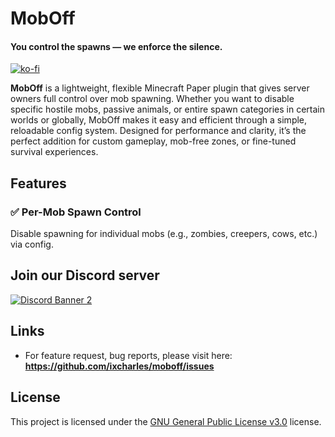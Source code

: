 # MobOff
#### You control the spawns — we enforce the silence.

[![ko-fi](https://ko-fi.com/img/githubbutton_sm.svg)](https://ko-fi.com/H2H61DN2C9)

**MobOff** is a lightweight, flexible Minecraft Paper plugin that gives server owners full control over mob spawning. Whether you want to disable specific hostile mobs, passive animals, or entire spawn categories in certain worlds or globally, MobOff makes it easy and efficient through a simple, reloadable config system. Designed for performance and clarity, it’s the perfect addition for custom gameplay, mob-free zones, or fine-tuned survival experiences.

## Features

### ✅ Per-Mob Spawn Control
Disable spawning for individual mobs (e.g., zombies, creepers, cows, etc.) via config.

## Join our Discord server

[![Discord Banner 2](https://discord.com/api/guilds/1360656707176501288/widget.png?style=banner2)](https://discord.umnirium.com)

## Links

- For feature request, bug reports, please visit here: **https://github.com/ixcharles/moboff/issues**

## License

This project is licensed under the [GNU General Public License v3.0](https://github.com/ixcharles/teleportway/blob/main/LICENSE) license.
